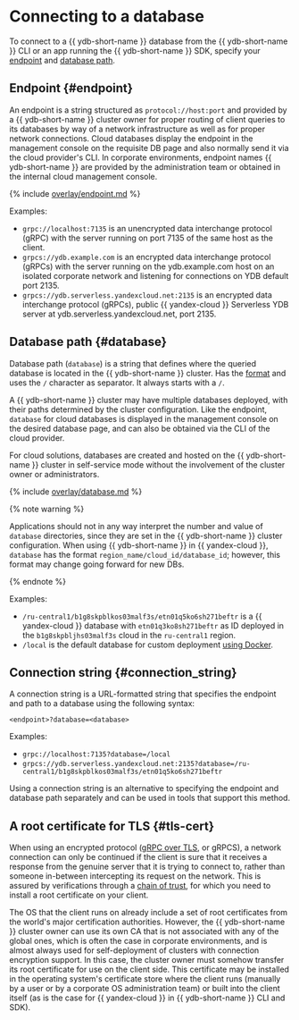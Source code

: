 # Connecting to a database

To connect to a {{ ydb-short-name }} database from the {{ ydb-short-name }} CLI or an app running the {{ ydb-short-name }} SDK, specify your [endpoint](#endpoint) and [database path](#database).

## Endpoint {#endpoint}

An endpoint is a string structured as `protocol://host:port` and provided by a {{ ydb-short-name }} cluster owner for proper routing of client queries to its databases by way of a network infrastructure as well as for proper network connections. Cloud databases display the endpoint in the management console on the requisite DB page and also normally send it via the cloud provider's CLI. In corporate environments, endpoint names {{ ydb-short-name }} are provided by the administration team or obtained in the internal cloud management console.

{% include [overlay/endpoint.md](_includes/connect_overlay/endpoint.md) %}

Examples:

* `grpc://localhost:7135` is an unencrypted data interchange protocol (gRPC) with the server running on port 7135 of the same host as the client.
* `grpcs://ydb.example.com` is an encrypted data interchange protocol (gRPCs) with the server running on the ydb.example.com host on an isolated corporate network and listening for connections on YDB default port 2135.
* `grpcs://ydb.serverless.yandexcloud.net:2135` is an encrypted data interchange protocol (gRPCs), public {{ yandex-cloud }} Serverless YDB server at ydb.serverless.yandexcloud.net, port 2135.

## Database path {#database}

Database path (`database`) is a string that defines where the queried database is located in the {{ ydb-short-name }} cluster. Has the [format](https://en.wikipedia.org/wiki/Path_(computing)) and uses the `/` character as separator. It always starts with a `/`.

A {{ ydb-short-name }} cluster may have multiple databases deployed, with their paths determined by the cluster configuration. Like the endpoint, `database` for cloud databases is displayed in the management console on the desired database page, and can also be obtained via the CLI of the cloud provider.

For cloud solutions, databases are created and hosted on the {{ ydb-short-name }} cluster in self-service mode without the involvement of the cluster owner or administrators.

{% include [overlay/database.md](_includes/connect_overlay/database.md) %}

{% note warning %}

Applications should not in any way interpret the number and value of `database` directories, since they are set in the {{ ydb-short-name }} cluster configuration. When using {{ ydb-short-name }} in {{ yandex-cloud }}, `database` has the format `region_name/cloud_id/database_id`; however, this format may change going forward for new DBs.

{% endnote %}

Examples:

* `/ru-central1/b1g8skpblkos03malf3s/etn01q5ko6sh271beftr` is a {{ yandex-cloud }} database with `etn01q3ko8sh271beftr` as ID deployed in the `b1g8skpbljhs03malf3s` cloud in the `ru-central1` region.
* `/local` is the default database for custom deployment [using Docker](../quickstart.md).

## Connection string {#connection_string}

A connection string is a URL-formatted string that specifies the endpoint and path to a database using the following syntax:

`<endpoint>?database=<database>`

Examples:

- `grpc://localhost:7135?database=/local`
- `grpcs://ydb.serverless.yandexcloud.net:2135?database=/ru-central1/b1g8skpblkos03malf3s/etn01q5ko6sh271beftr`

Using a connection string is an alternative to specifying the endpoint and database path separately and can be used in tools that support this method.

## A root certificate for TLS {#tls-cert}

When using an encrypted protocol ([gRPC over TLS](https://grpc.io/docs/guides/auth/), or gRPCS), a network connection can only be continued if the client is sure that it receives a response from the genuine server that it is trying to connect to, rather than someone in-between intercepting its request on the network. This is assured by verifications through a [chain of trust](https://en.wikipedia.org/wiki/Chain_of_trust), for which you need to install a root certificate on your client.

The OS that the client runs on already include a set of root certificates from the world's major certification authorities. However, the {{ ydb-short-name }} cluster owner can use its own CA that is not associated with any of the global ones, which is often the case in corporate environments, and is almost always used for self-deployment of clusters with connection encryption support. In this case, the cluster owner must somehow transfer its root certificate for use on the client side. This certificate may be installed in the operating system's certificate store where the client runs (manually by a user or by a corporate OS administration team) or built into the client itself (as is the case for {{ yandex-cloud }} in {{ ydb-short-name }} CLI and SDK).
